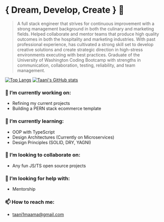 # { Dream, Develop, Create } 👋

> A full stack engineer that strives for continuous improvement with a strong management background in both the culinary and marketing fields. Helped collaborate and mentor teams that produce high quality outcomes in both the hospitality and marketing industries. With past professional experience, has cultivated a strong skill set to develop creative solutions and create strategic direction in high-stress environments executing with best practices. Graduate of the University of Washington Coding Bootcamp with strengths in communication, collaboration, testing, reliability, and team management.


<!-- [Portfolio](https://www.taani.dev/){: .btn .btn-purple }
[LinkedIn](https://www.linkedin.com/in/taani-maama/){: .btn .btn-blue} -->

[![Top Langs](https://github-readme-stats.vercel.app/api/top-langs/?username=taanibravo&theme=tokyonight)](https://github.com/anuraghazra/github-readme-stats)
[![Taani's GitHub stats](https://github-readme-stats.vercel.app/api?username=taanibravo&theme=tokyonight)](https://github.com/anuraghazra/github-readme-stats)


### 🔭 I’m currently working on:
  - Refining my current projects
  - Building a PERN stack ecommerce template
### 🌱 I’m currently learning: 
  - OOP with TypeScript
  - Design Architectures (Currently on Microservices)
  - Design Principles (SOLID, DRY, YAGNI)
### 👯 I’m looking to collaborate on:
  - Any fun JS/TS open source projects
### 🤔 I’m looking for help with:
 - Mentorship
### 📫 How to reach me:
 - taani1maama@gmail.com
